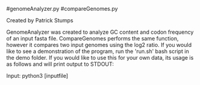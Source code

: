 #genomeAnalyzer.py
#compareGenomes.py

Created by Patrick Stumps

GenomeAnalyzer was created to analyze GC content and codon frequency of an input fasta file. CompareGenomes performs the same function,
however it compares two input genomes using the log2 ratio. If you would like to see a demonstration of the program, run the 
'run.sh' bash script in the demo folder. If you would like to use this for your own data, its usage is as follows and will print output to
STDOUT:

Input: python3 [inputfile] 
